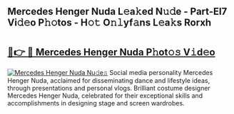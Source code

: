 ## Mercedes Henger Nuda L𝚎a𝚔ed N𝚞𝚍e - Part-EI7 Vi𝚍𝚎o P𝚑𝚘tos - H𝚘𝚝 O𝚗𝚕yf𝚊ns L𝚎a𝚔s Rorxh

# <h2><a href="http://kf6yj7.oniu.top/?m=Mercedes+Henger+Nuda">🔗👉 🔴 Mercedes Henger Nuda P𝚑ot𝚘𝚜 V𝚒d𝚎o</a></h2>

[![Mercedes Henger Nuda Nu𝚍e𝚜](https://i.imgur.com/0qMVB7G.gif)](http://kf6yj7.oniu.top/?m=Mercedes+Henger+Nuda)
Social media personality Mercedes Henger Nuda, acclaimed for disseminating dance and lifestyle ideas, through presentations and personal vlogs. Brilliant costume designer Mercedes Henger Nuda, celebrated for their exceptional skills and accomplishments in designing stage and screen wardrobes.  
